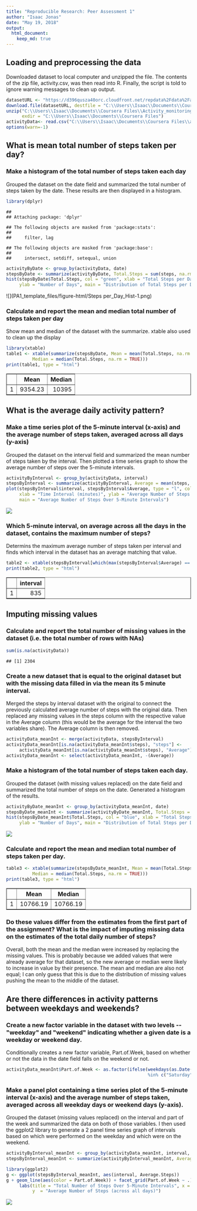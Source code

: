 ```yaml
---
title: "Reproducible Research: Peer Assessment 1"
author: "Isaac Jonas"
date: "May 19, 2018"
output: 
  html_document:
    keep_md: true
---
```



## Loading and preprocessing the data
Downloaded dataset to local computer and unzipped the file. The contents of the zip file, activity.csv, was then read into R. Finally, the script is told to ignore warning messages to clean up output.

```r
datasetURL <- "https://d396qusza40orc.cloudfront.net/repdata%2Fdata%2Factivity.zip"
download.file(datasetURL, destfile = "C:\\Users\\Isaac\\Documents\\Coursera Files\\Activity_monitoring_data.zip")
unzip("C:\\Users\\Isaac\\Documents\\Coursera Files\\Activity_monitoring_data.zip", 
      exdir = "C:\\Users\\Isaac\\Documents\\Coursera Files")
activityData<- read.csv("C:\\Users\\Isaac\\Documents\\Coursera Files\\activity.csv")
options(warn=-1)
```

## What is mean total number of steps taken per day?
### Make a histogram of the total number of steps taken each day
Grouped the dataset on the date field and summarized the total number of steps taken by the date. These results are then displayed in a histogram.

```r
library(dplyr)
```

```
## 
## Attaching package: 'dplyr'
```

```
## The following objects are masked from 'package:stats':
## 
##     filter, lag
```

```
## The following objects are masked from 'package:base':
## 
##     intersect, setdiff, setequal, union
```

```r
activityByDate <- group_by(activityData, date)
stepsByDate <- summarize(activityByDate, Total.Steps = sum(steps, na.rm = TRUE))
hist(stepsByDate$Total.Steps, col = "green", xlab = "Total Steps per Day", 
     ylab = "Number of Days", main = "Distribution of Total Steps per Day")
```

![](PA1_template_files/figure-html/Steps per_Day_Hist-1.png)<!-- -->

### Calculate and report the mean and median total number of steps taken per day
Show mean and median of the dataset with the summarize. xtable also used to clean up the display

```r
library(xtable)
table1 <- xtable(summarize(stepsByDate, Mean = mean(Total.Steps, na.rm = TRUE), 
          Median = median(Total.Steps, na.rm = TRUE)))
print(table1, type = "html")
```

<!-- html table generated in R 3.4.2 by xtable 1.8-2 package -->
<!-- Mon Jun 04 19:59:59 2018 -->
<table border=1>
<tr> <th>  </th> <th> Mean </th> <th> Median </th>  </tr>
  <tr> <td align="right"> 1 </td> <td align="right"> 9354.23 </td> <td align="right"> 10395 </td> </tr>
   </table>

## What is the average daily activity pattern?
### Make a time series plot of the 5-minute interval (x-axis) and the average number of steps taken, averaged across all days (y-axis)
Grouped the dataset on the interval field and summarized the mean number of steps taken by the interval. Then plotted a time series graph to show the average number of steps over the 5-minute intervals.

```r
activityByInterval <- group_by(activityData, interval)
stepsByInterval <- summarize(activityByInterval, Average = mean(steps, na.rm = TRUE))
plot(stepsByInterval$interval, stepsByInterval$Average, type = "l", col = "green", 
     xlab = "Time Interval (minutes)", ylab = "Average Number of Steps (across all days)", 
     main = "Average Number of Steps Over 5-Minute Intervals")
```

![](PA1_template_files/figure-html/Average_Daily_Activity-1.png)<!-- -->

### Which 5-minute interval, on average across all the days in the dataset, contains the maximum number of steps?
Determins the maximum average number of steps taken per interval and finds which interval in the dataset has an average matching that value.

```r
table2 <- xtable(stepsByInterval[which(max(stepsByInterval$Average) == stepsByInterval$Average), "interval"])
print(table2, type = "html")
```

<!-- html table generated in R 3.4.2 by xtable 1.8-2 package -->
<!-- Mon Jun 04 20:00:00 2018 -->
<table border=1>
<tr> <th>  </th> <th> interval </th>  </tr>
  <tr> <td align="right"> 1 </td> <td align="right"> 835 </td> </tr>
   </table>

## Imputing missing values
### Calculate and report the total number of missing values in the dataset (i.e. the total number of rows with NAs)

```r
sum(is.na(activityData))
```

```
## [1] 2304
```

### Create a new dataset that is equal to the original dataset but with the missing data filled in via the mean its 5 minute interval.
Merged the steps by interval dataset with the original to connect the previously calculated average number of steps with the original data. Then replaced any missing values in the steps column with the respective value in the Average column (this would be the average for the interval the two variables share). The Average column is then removed.

```r
activityData_meanInt <- merge(activityData, stepsByInterval)
activityData_meanInt[is.na(activityData_meanInt$steps), "steps"] <- 
     activityData_meanInt[is.na(activityData_meanInt$steps), "Average"]
activityData_meanInt <- select(activityData_meanInt, -(Average))
```

### Make a histogram of the total number of steps taken each day. 
Grouped the dataset (with missing values replaced) on the date field and summarized the total number of steps on the date. Generated a histogram of the results.

```r
activityByDate_meanInt <- group_by(activityData_meanInt, date)
stepsByDate_meanInt <- summarize(activityByDate_meanInt, Total.Steps = sum(steps, na.rm = TRUE))
hist(stepsByDate_meanInt$Total.Steps, col = "blue", xlab = "Total Steps per Day", 
     ylab = "Number of Days", main = "Distribution of Total Steps per Day")
```

![](PA1_template_files/figure-html/Total_Steps_by_Day-Hist-1.png)<!-- -->

### Calculate and report the mean and median total number of steps taken per day.

```r
table3 <- xtable(summarize(stepsByDate_meanInt, Mean = mean(Total.Steps, na.rm = TRUE), 
          Median = median(Total.Steps, na.rm = TRUE)))
print(table3, type = "html")
```

<!-- html table generated in R 3.4.2 by xtable 1.8-2 package -->
<!-- Mon Jun 04 20:00:00 2018 -->
<table border=1>
<tr> <th>  </th> <th> Mean </th> <th> Median </th>  </tr>
  <tr> <td align="right"> 1 </td> <td align="right"> 10766.19 </td> <td align="right"> 10766.19 </td> </tr>
   </table>

### Do these values differ from the estimates from the first part of the assignment? What is the impact of imputing missing data on the estimates of the total daily number of steps?
Overall, both the mean and the median were increased by replacing the missing values. This is probably because we added values that were already average for that dataset, so the new average or median were likely to increase in value by their presence. The mean and median are also not equal; I can only guess that this is due to the distribution of missing values pushing the mean to the middle of the dataset.

## Are there differences in activity patterns between weekdays and weekends?
### Create a new factor variable in the dataset with two levels -- "weekday" and "weekend" indicating whether a given date is a weekday or weekend day.
Conditionally creates a new factor variable, Part.of.Week, based on whether or not the data in the date field falls on the weekend or not.

```r
activityData_meanInt$Part.of.Week <- as.factor(ifelse(weekdays(as.Date(activityData_meanInt$date)) 
                                                      %in% c("Saturday", "Sunday"), "weekend", "weekday"))
```

### Make a panel plot containing a time series plot of the 5-minute interval (x-axis) and the average number of steps taken, averaged across all weekday days or weekend days (y-axis).
Grouped the dataset (missing values replaced) on the interval and part of the week and summarized the data on both of those variables. I then used the ggplot2 library to generate a 2 panel time series graph of intervals based on which were performed on the weekday and which were on the weekend.

```r
activityByInterval_meanInt <- group_by(activityData_meanInt, interval, Part.of.Week)
stepsByInterval_meanInt <- summarize(activityByInterval_meanInt, Average.Steps = mean(steps, na.rm = TRUE))

library(ggplot2)
g <- ggplot(stepsByInterval_meanInt, aes(interval, Average.Steps))
g + geom_line(aes(color = Part.of.Week)) + facet_grid(Part.of.Week ~ .) + theme_bw() + 
     labs(title = "Total Number of Steps Over 5-Minute Intervals", x = "Time Interval (minutes)", 
          y  = "Average Number of Steps (across all days)")
```

![](PA1_template_files/figure-html/Activity_by_Part_of_Week-1.png)<!-- -->

